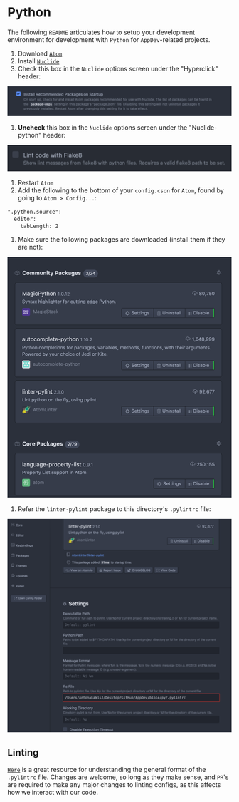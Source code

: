 # Python

The following `README` articulates how to setup your development environment for development with `Python` for `AppDev`-related projects.

1. Download [`Atom`](https://atom.io/)
2. Install [`Nuclide`](https://nuclide.io/)
3. Check this box in the `Nuclide` options screen under the "Hyperclick" header:

![Install Recommended Packages](../.gitbook/assets/install-recommended-packages%20%281%29.png)

1. **Uncheck** this box in the `Nuclide` options screen under the "Nuclide-python" header:

![Don&apos;t lint with flake8](../.gitbook/assets/dont-lint-with-flake8.png)

1. Restart `Atom`
2. Add the following to the bottom of your `config.cson` for `Atom`, found by going to `Atom > Config...`:

```text
".python.source":
  editor:
    tabLength: 2
```

1. Make sure the following packages are downloaded \(install them if they are not\):

![Install Recommended Packages](../.gitbook/assets/py-packages.png)

1. Refer the `linter-pylint` package to this directory's `.pylintrc` file:

![Pylint Setup](../.gitbook/assets/pylint.png)

## Linting

[`Here`](http://docutils.sourceforge.net/sandbox/py-rest-doc/utils/pylintrc) is a great resource for understanding the general format of the `.pylintrc` file. Changes are welcome, so long as they make sense, and `PR`'s are required to make any major changes to linting configs, as this affects how we interact with our code.

